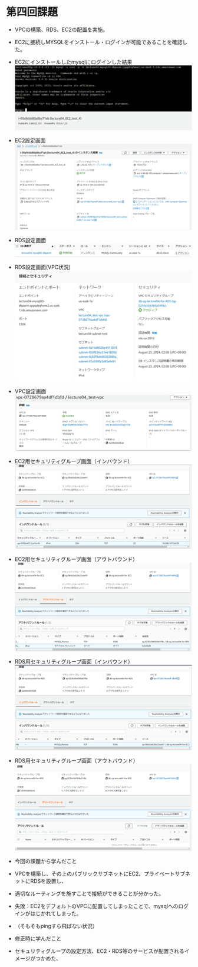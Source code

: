 # 第四回課題

- VPCの構築、RDS、EC2の配置を実施。
- EC2に接続しMYSQLをインストール・ログインが可能であることを確認した。

- EC2にインストールしたmysqlにログインした結果
![MYSQLlog in画面](image/04_mysql_login_3.PNG)

- EC2設定画面
![EC2セッティング](image/04_EC2_settings_3.PNG)

- RDS設定画面
![RDSセッティング](image/04_RDS_settings.PNG)

- RDS設定画面(VPC状況)
![RDSセッティング２](image/04_RDS_settings_2_2.PNG)

- VPC設定画面
![VPCセッティング](image/04_VPC_settings.PNG)

- EC2用セキュリティグループ画面（インバウンド）
![EC2インバウンド](image/04_SG_forEC2_inbaund_2.PNG)

- EC2用セキュリティグループ画面（アウトバウンド）
![EC2アウトバウンド](image/04_SG_forEC2_outbaund_2.PNG)

- RDS用セキュリティグループ画面（インバウンド）
![EC2インバウンド](image/04_SG_forRDS_inbaund_2.PNG)

- RDS用セキュリティグループ画面（アウトバウンド）
![EC2アウトバウンド](image/04_SG_forRDS_outbaund.PNG)

- 今回の課題から学んだこと
- VPCを構築し、その上のパブリックサブネットにEC2、プライベートサブネットにRDSを設置し、
- 適切なルーティングを施すことで接続ができることが分かった。

- 失敗：EC2をデフォルトのVPCに配置してしまったことで、mysqlへのログインがはじかれてしまった。
- （そもそもpingすら飛ばない状況）

- 修正時に学んだこと
- セキュリティグループの設定方法、EC2・RDS等のサービスが配置されるイメージがつかめた、